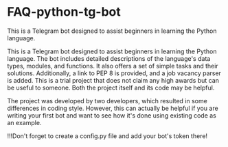 # FAQ-python-tg-bot
This is a Telegram bot designed to assist beginners in learning the Python language.

This is a Telegram bot designed to assist beginners in learning the Python language. The bot includes detailed descriptions of the language's data types, modules, and functions. It also offers a set of simple tasks and their solutions. Additionally, a link to PEP 8 is provided, and a job vacancy parser is added. This is a trial project that does not claim any high awards but can be useful to someone. Both the project itself and its code may be helpful.

The project was developed by two developers, which resulted in some differences in coding style. However, this can actually be helpful if you are writing your first bot and want to see how it's done using existing code as an example.

!!!Don't forget to create a config.py file and add your bot's token there!
